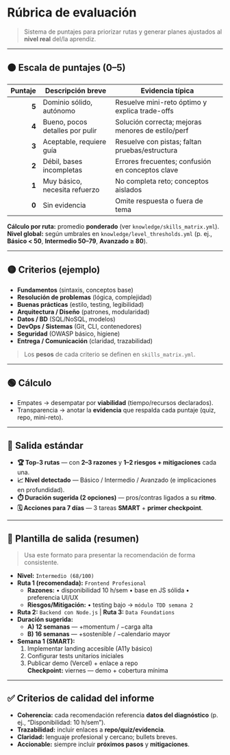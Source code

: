 # Rúbrica de evaluación

> Sistema de puntajes para priorizar rutas y generar planes ajustados al **nivel real** del/la aprendiz.

---

## 🟠 Escala de puntajes (0–5)
| Puntaje | Descripción breve | Evidencia típica |
|---:|---|---|
| **5** | Dominio sólido, autónomo | Resuelve mini-reto óptimo y explica trade-offs |
| **4** | Bueno, pocos detalles por pulir | Solución correcta; mejoras menores de estilo/perf |
| **3** | Aceptable, requiere guía | Resuelve con pistas; faltan pruebas/estructura |
| **2** | Débil, bases incompletas | Errores frecuentes; confusión en conceptos clave |
| **1** | Muy básico, necesita refuerzo | No completa reto; conceptos aislados |
| **0** | Sin evidencia | Omite respuesta o fuera de tema |

**Cálculo por ruta:** promedio **ponderado** (ver `knowledge/skills_matrix.yml`).  
**Nivel global:** según umbrales en `knowledge/level_thresholds.yml` (p. ej., **Básico < 50**, **Intermedio 50–79**, **Avanzado ≥ 80**).

---

## 🟡 Criterios (ejemplo)
- **Fundamentos** (sintaxis, conceptos base)  
- **Resolución de problemas** (lógica, complejidad)  
- **Buenas prácticas** (estilo, testing, legibilidad)  
- **Arquitectura / Diseño** (patrones, modularidad)  
- **Datos / BD** (SQL/NoSQL, modelos)  
- **DevOps / Sistemas** (Git, CLI, contenedores)  
- **Seguridad** (OWASP básico, higiene)  
- **Entrega / Comunicación** (claridad, trazabilidad)

> Los **pesos** de cada criterio se definen en `skills_matrix.yml`.

---

## 🟢 Cálculo   
- Empates → desempatar por **viabilidad** (tiempo/recursos declarados).  
- Transparencia → anotar la **evidencia** que respalda cada puntaje (quiz, repo, mini-reto).

---

## 🧭 Salida estándar
- **🏆 Top-3 rutas** — con **2–3 razones** y **1–2 riesgos + mitigaciones** cada una.  
- **📈 Nivel detectado** — Básico / Intermedio / Avanzado (e implicaciones en profundidad).  
- **⏱️ Duración sugerida (2 opciones)** — pros/contras ligados a su **ritmo**.  
- **🗓️ Acciones para 7 días** — 3 tareas **SMART** + **primer checkpoint**.

---

## 🧭 Plantilla de salida (resumen)
> Usa este formato para presentar la recomendación de forma consistente.

- **Nivel:** `Intermedio (68/100)`  
- **Ruta 1 (recomendada):** `Frontend Profesional`  
  - **Razones:** • disponibilidad 10 h/sem • base en JS sólida • preferencia UI/UX  
  - **Riesgos/Mitigación:** • testing bajo → `módulo TDD semana 2`  
- **Ruta 2:** `Backend con Node.js` | **Ruta 3:** `Data Foundations`  
- **Duración sugerida:**  
  - **A) 12 semanas** — +momentum / −carga alta  
  - **B) 16 semanas** — +sostenible / −calendario mayor  
- **Semana 1 (SMART):**  
  1) Implementar landing accesible (A11y básico)  
  2) Configurar tests unitarios iniciales  
  3) Publicar demo (Vercel) + enlace a repo  
  **Checkpoint:** viernes — demo + cobertura mínima

---

## ✅ Criterios de calidad del informe
- **Coherencia:** cada recomendación referencia **datos del diagnóstico** (p. ej., “Disponibilidad: 10 h/sem”).  
- **Trazabilidad:** incluir enlaces a **repo/quiz/evidencia**.  
- **Claridad:** lenguaje profesional y cercano; bullets breves.  
- **Accionable:** siempre incluir **próximos pasos** y **mitigaciones**.